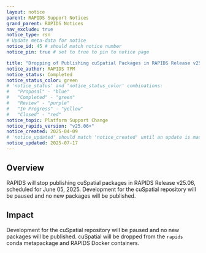 ```yaml
---
layout: notice
parent: RAPIDS Support Notices
grand_parent: RAPIDS Notices
nav_exclude: true
notice_type: rsn
# Update meta-data for notice
notice_id: 45 # should match notice number
notice_pin: true # set to true to pin to notice page

title: "Dropping of Publishing cuSpatial Packages in RAPIDS Release v25.06"
notice_author: RAPIDS TPM
notice_status: Completed
notice_status_color: green
# 'notice_status' and 'notice_status_color' combinations:
#   "Proposal" - "blue"
#   "Completed" - "green"
#   "Review" - "purple"
#   "In Progress" - "yellow"
#   "Closed" - "red"
notice_topic: Platform Support Change
notice_rapids_version: "v25.06+"
notice_created: 2025-04-09
# 'notice_updated' should match 'notice_created' until an update is made
notice_updated: 2025-07-17
---
```


## Overview

RAPIDS will stop publishing cuSpatial packages in RAPIDS Release v25.06, scheduled for June 05, 2025. Development for the cuSpatial repository will be paused and no new packages will be published.

## Impact

Development for the cuSpatial repository will be paused and no new packages will be published.
cuSpatial will be dropped from the `rapids` conda metapackage and RAPIDS Docker containers.
